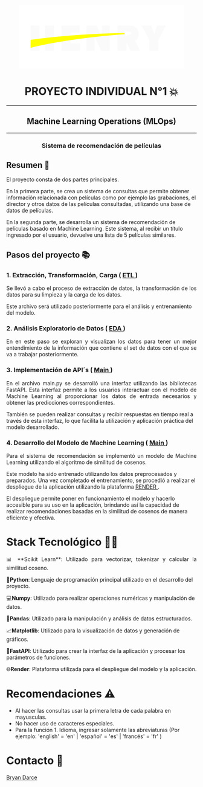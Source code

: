 <p align="center">
  <img src="src/logo_henry.png" alt="Logo">
</p>

 
<h1 align="center"> PROYECTO INDIVIDUAL N°1 💥</h1>
<hr>

 
<h2 align="center">Machine Learning Operations (MLOps)</h2>
  <hr>
<h3 align="center">Sistema de recomendación de películas</h3>

## Resumen 📃 
<p align="justify">
  El proyecto consta de dos partes principales. 

  En la primera parte, se crea un sistema de consultas que permite obtener información relacionada con películas como por ejemplo las grabaciones, el director y otros datos de las películas consultadas, utilizando una base de datos de películas. 

  En la segunda parte, se desarrolla un sistema de recomendación de películas basado en Machine Learning. Este sistema, al recibir un título ingresado por el usuario, devuelve una lista de 5 películas similares.

</p>

## Pasos del proyecto 📚
### 1. Extracción, Transformación, Carga ( [ ETL ](https://github.com/BryanDarce01/PI_ML_OPS/blob/master/ETL_Peliculas.ipynb))
<p align="justify">
  Se llevó a cabo el proceso de extracción de datos, la transformación de los datos para su limpieza y la carga de los datos. 

  Este archivo será utilizado posteriormente para el análisis y entrenamiento del modelo.

</p>

### 2. Análisis Exploratorio de Datos ( [ EDA ](https://github.com/BryanDarce01/PI_ML_OPS/blob/master/EDA.ipynb))

<p align="justify">
  En en este paso se exploran y visualizan los datos para tener un mejor entendimiento de la información que contiene el set de datos con el que se va a trabajar posteriormente.

</p>

###  3. Implementación de API´s ( [ Main ](https://github.com/BryanDarce01/PI_ML_OPS/blob/master/main.py))
<p align="justify">
  En el archivo main.py se desarrolló una interfaz utilizando las bibliotecas FastAPI. Esta interfaz permite a los usuarios interactuar con el modelo de Machine Learning al proporcionar los datos de entrada necesarios y obtener las predicciones correspondientes. 

  También se pueden realizar consultas y recibir respuestas en tiempo real a través de esta interfaz, lo que facilita la utilización y aplicación práctica del modelo desarrollado.

</p>

### 4. Desarrollo del Modelo de Machine Learning ( [ Main ](https://github.com/BryanDarce01/PI_ML_OPS/blob/master/main.py))
<p align="justify">
  Para el sistema de recomendación se implementó un modelo de Machine Learning utilizando el algoritmo de similitud de cosenos. 

  Este modelo ha sido entrenado utilizando los datos preprocesados y preparados. Una vez completado el entrenamiento, se procedió a realizar el despliegue de la aplicación utilizando la plataforma [RENDER ](https://darcemlops.onrender.com/docs). 

  El despliegue permite poner en funcionamiento el modelo y hacerlo accesible para su uso en la aplicación, brindando así la capacidad de realizar recomendaciones basadas en la similitud de cosenos de manera eficiente y efectiva.

# Stack Tecnológico 👨‍💻
<p align="justify">
  📊 **Scikit Learn**: Utilizado para vectorizar, tokenizar y calcular la similitud coseno.

  🐍**Python**: Lenguaje de programación principal utilizado en el desarrollo del proyecto.

  💻**Numpy**: Utilizado para realizar operaciones numéricas y manipulación de datos.

  🐼**Pandas**: Utilizado para la manipulación y análisis de datos estructurados.

  📈**Matplotlib**: Utilizado para la visualización de datos y generación de gráficos.

  📳**FastAPI**: Utilizado para crear la interfaz de la aplicación y procesar los parámetros de funciones.

  🌐**Render**: Plataforma utilizada para el despliegue del modelo y la aplicación.

</p>

# Recomendaciones ⚠️

- Al hacer las consultas usar la primera letra de cada palabra en mayusculas.
- No hacer uso de caracteres especiales.
- Para la función 1. Idioma, ingresar solamente las abreviaturas (Por ejemplo: 'english' = 'en' | 'español' = 'es' | 'francés' = 'fr' )

# Contacto 📱
[Bryan Darce](https://www.linkedin.com/in/bryan-darce/)
